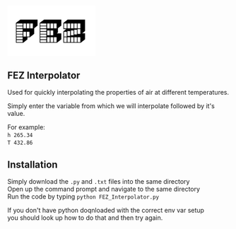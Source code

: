
<img src="FEZ.PNG" alt="drawing" width="200"/>    
                
## FEZ Interpolator

Used for quickly interpolating the properties of air at different temperatures.  

Simply enter the variable from which we will interpolate followed by it's value.  
  
For example:  
```h 265.34```  
```T 432.86```

## Installation

Simply download the `.py` and `.txt` files into the same directory  
Open up the command prompt and navigate to the same directory  
Run the code by typing `python FEZ_Interpolator.py`  
  
If you don't have python doqnloaded with the correct env var setup  
you should look up how to do that and then try again.
